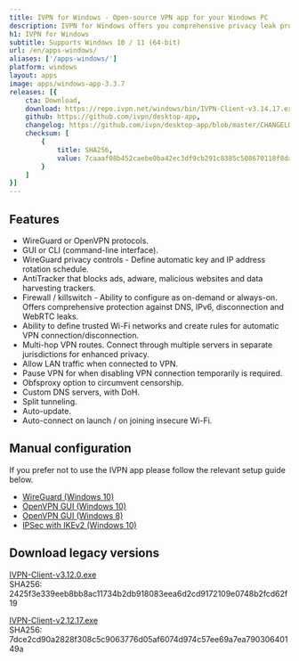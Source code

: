 ```yaml
---
title: IVPN for Windows - Open-source VPN app for your Windows PC
description: IVPN for Windows offers you comprehensive privacy leak protection with the IVPN firewall, automatic connection on insecure Wi-Fi and Multi-hop.
h1: IVPN for Windows
subtitle: Supports Windows 10 / 11 (64-bit)
url: /en/apps-windows/
aliases: ['/apps-windows/']
platform: windows
layout: apps
image: apps/windows-app-3.3.7
releases: [{
    cta: Download,
    download: https://repo.ivpn.net/windows/bin/IVPN-Client-v3.14.17.exe,
    github: https://github.com/ivpn/desktop-app,
    changelog: https://github.com/ivpn/desktop-app/blob/master/CHANGELOG.md,
    checksum: [
        {
            title: SHA256,
            value: 7caaaf08b452caebe0ba42ec3df9cb291c8385c508670118f8da77ec7d116678
        }
    ]
}]
---
```

## Features

- WireGuard or OpenVPN protocols.
- GUI or CLI (command-line interface).
- WireGuard privacy controls - Define automatic key and IP address rotation schedule.
- AntiTracker that blocks ads, adware, malicious websites and data harvesting trackers.
- Firewall / killswitch - Ability to configure as on-demand or always-on. Offers comprehensive protection against DNS, IPv6, disconnection and WebRTC leaks.
- Ability to define trusted Wi-Fi networks and create rules for automatic VPN connection/disconnection.
- Multi-hop VPN routes. Connect through multiple servers in separate jurisdictions for enhanced privacy.
- Allow LAN traffic when connected to VPN.
- Pause VPN for when disabling VPN connection temporarily is required.
- Obfsproxy option to circumvent censorship.
- Custom DNS servers, with DoH.
- Split tunneling.
- Auto-update.
- Auto-connect on launch / on joining insecure Wi-Fi.

## Manual configuration

If you prefer not to use the IVPN app please follow the relevant setup guide below.

- [WireGuard (Windows 10)](/setup/windows-10-wireguard/)  
- [OpenVPN GUI (Windows 10)](/setup/windows-10-openvpn-community/)
- [OpenVPN GUI (Windows 8)](/setup/windows-8-openvpn-community/)
- [IPSec with IKEv2 (Windows 10)](/setup/windows-10-ipsec-with-ikev2/)

## Download legacy versions

[IVPN-Client-v3.12.0.exe](https://repo.ivpn.net/windows/bin/IVPN-Client-v3.12.0.exe)  
SHA256: 2425f3e339eeb8bb8ac11734b2db918083eea6d2cd9172109e0748b2fcd62f19  

[IVPN-Client-v2.12.17.exe](https://cdn.ivpn.net/releases/win/IVPN-Client-v2.12.17.exe)  
SHA256: 7dce2cd90a2828f308c5c9063776d05af6074d974c57ee69a7ea79030640149a  
